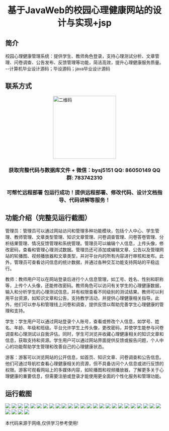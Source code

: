 <p><h1 align="center">基于JavaWeb的校园心理健康网站的设计与实现+jsp</h1></p>

## 简介
校园心理健康管理系统：提供学生、教师角色登录，支持心理测试分析、文章管理、问卷调查、公告发布、反馈管理等功能，简洁高效，提升心理健康服务质量。    --计算机毕业设计源码；毕设源码；java毕业设计源码


## 联系方式
<img src="https://bs-1329754181.cos.ap-shanghai.myqcloud.com/wx.jpg" alt="二维码" style="display: block; margin: 0 auto;" width="200px">
<p><h3 align="center">获取完整代码与数据库文件 + 微信：bysj5151 QQ: 86050149 QQ群: 783742310</h3></p>
<p><h3 align="center">可帮忙远程部署 包运行成功！提供远程部署、修改代码、设计文档指导、代码讲解等服务！</h3></p>

## 功能介绍（完整见运行截图）
管理员：管理员可以通过网站访问和管理多种功能模块，包括个人中心、学生管理、教师管理、文章类型管理、知识文章管理、问卷调查管理、问卷答卷管理、分析结果管理、情况反馈管理和系统管理。管理员可以编辑个人信息，上传头像，修改密码，查看和管理心理测试数据。管理员还可添加或编辑文章、公告以及管理网站的轮播图、视频播放器和文章类型，并对平台内的所有内容进行审核和发布。此外，管理员可查看访问信息的统计数据，并通过各种交互功能支持网站的平稳运行。

教师：教师用户可以在网站登录后进行个人信息管理，如工号、姓名、性别和职称等，上传个人头像，还能修改密码。教师角色可以访问有关学生的心理健康数据，输入和分析学生的心理测试信息，并有权限查看不同级别的测试结果。教师可以利用平台资源，如知识文章和公告，支持教学活动，并提供心理健康相关指导。此外，他们可以参与和管理线上问卷和调查，提供反馈以帮助完善学生心理健康的管理和支持。

学生：学生用户可以通过网站登录个人账号，查看或修改个人信息，如学号、姓名、年龄、年级和班级。平台允许学生上传头像，更改密码，并使学生能参与问卷调查和心理测试以自我评估。同时，学生可浏览并收藏心理健康相关的知识文章和信息，获取支持和资源。学生用户可以通过网站界面提供反馈或报告问题，个人中心的功能帮助学生管理和改善自己的心理健康状态。

游客：游客可以浏览网站的公开信息，如首页、知识文章、问卷调查和公告信息。他们可通过导航栏查看心理健康相关的资源，但不具备访问个人信息或进行反馈的权限。游客可观看网站上的多媒体内容，如轮播图和视频播放器，了解更多关于心理健康的重要信息，但需要注册或登录才能使用更全面的个性化服务和管理功能。


## 运行截图
![](https://bs-1329754181.cos.ap-shanghai.myqcloud.com/ssm/CampusMentalHealthWebsite/img/001.jpg)
![](https://bs-1329754181.cos.ap-shanghai.myqcloud.com/ssm/CampusMentalHealthWebsite/img/002.jpg)
![](https://bs-1329754181.cos.ap-shanghai.myqcloud.com/ssm/CampusMentalHealthWebsite/img/003.jpg)
![](https://bs-1329754181.cos.ap-shanghai.myqcloud.com/ssm/CampusMentalHealthWebsite/img/004.jpg)
![](https://bs-1329754181.cos.ap-shanghai.myqcloud.com/ssm/CampusMentalHealthWebsite/img/005.jpg)
![](https://bs-1329754181.cos.ap-shanghai.myqcloud.com/ssm/CampusMentalHealthWebsite/img/006.jpg)
![](https://bs-1329754181.cos.ap-shanghai.myqcloud.com/ssm/CampusMentalHealthWebsite/img/007.jpg)
![](https://bs-1329754181.cos.ap-shanghai.myqcloud.com/ssm/CampusMentalHealthWebsite/img/008.jpg)
![](https://bs-1329754181.cos.ap-shanghai.myqcloud.com/ssm/CampusMentalHealthWebsite/img/009.jpg)
![](https://bs-1329754181.cos.ap-shanghai.myqcloud.com/ssm/CampusMentalHealthWebsite/img/010.jpg)
![](https://bs-1329754181.cos.ap-shanghai.myqcloud.com/ssm/CampusMentalHealthWebsite/img/011.jpg)
![](https://bs-1329754181.cos.ap-shanghai.myqcloud.com/ssm/CampusMentalHealthWebsite/img/012.jpg)
![](https://bs-1329754181.cos.ap-shanghai.myqcloud.com/ssm/CampusMentalHealthWebsite/img/013.jpg)
![](https://bs-1329754181.cos.ap-shanghai.myqcloud.com/ssm/CampusMentalHealthWebsite/img/014.jpg)
![](https://bs-1329754181.cos.ap-shanghai.myqcloud.com/ssm/CampusMentalHealthWebsite/img/015.jpg)
![](https://bs-1329754181.cos.ap-shanghai.myqcloud.com/ssm/CampusMentalHealthWebsite/img/016.jpg)
![](https://bs-1329754181.cos.ap-shanghai.myqcloud.com/ssm/CampusMentalHealthWebsite/img/017.jpg)
![](https://bs-1329754181.cos.ap-shanghai.myqcloud.com/ssm/CampusMentalHealthWebsite/img/018.jpg)
![](https://bs-1329754181.cos.ap-shanghai.myqcloud.com/ssm/CampusMentalHealthWebsite/img/019.jpg)
![](https://bs-1329754181.cos.ap-shanghai.myqcloud.com/ssm/CampusMentalHealthWebsite/img/020.jpg)
![](https://bs-1329754181.cos.ap-shanghai.myqcloud.com/ssm/CampusMentalHealthWebsite/img/021.jpg)
![](https://bs-1329754181.cos.ap-shanghai.myqcloud.com/ssm/CampusMentalHealthWebsite/img/022.jpg)
![](https://bs-1329754181.cos.ap-shanghai.myqcloud.com/ssm/CampusMentalHealthWebsite/img/023.jpg)
![](https://bs-1329754181.cos.ap-shanghai.myqcloud.com/ssm/CampusMentalHealthWebsite/img/024.jpg)
![](https://bs-1329754181.cos.ap-shanghai.myqcloud.com/ssm/CampusMentalHealthWebsite/img/025.jpg)
![](https://bs-1329754181.cos.ap-shanghai.myqcloud.com/ssm/CampusMentalHealthWebsite/img/026.jpg)
![](https://bs-1329754181.cos.ap-shanghai.myqcloud.com/ssm/CampusMentalHealthWebsite/img/027.jpg)
![](https://bs-1329754181.cos.ap-shanghai.myqcloud.com/ssm/CampusMentalHealthWebsite/img/028.jpg)
![](https://bs-1329754181.cos.ap-shanghai.myqcloud.com/ssm/CampusMentalHealthWebsite/img/029.jpg)

<p>本代码来源于网络,仅供学习参考使用!</p>
